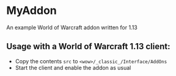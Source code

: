 # MyAddon
An example World of Warcraft addon written for 1.13

## Usage with a World of Warcraft 1.13 client:
* Copy the contents `src` to `<wow>/_classic_/Interface/AddOns`
* Start the client and enable the addon as usual
